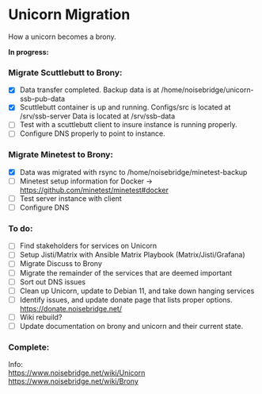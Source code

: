 # Unicorn Migration
How a unicorn becomes a brony.  

<b>In progress:</b>

### Migrate Scuttlebutt to Brony:

- [x] Data transfer completed.  Backup data is at /home/noisebridge/unicorn-ssb-pub-data
- [x] Scuttlebutt container is up and running.  Configs/src is located at /srv/ssb-server Data is located at /srv/ssb-data
- [ ] Test with a scuttlebutt client to insure instance is running properly.
- [ ] Configure DNS properly to point to instance.

### Migrate Minetest to Brony:

- [x] Data was migrated with rsync to /home/noisebridge/minetest-backup
- [ ] Minetest setup information for Docker -> https://github.com/minetest/minetest#docker
- [ ] Test server instance with client
- [ ] Configure DNS

### To do:

- [ ] Find stakeholders for services on Unicorn
- [ ] Setup Jisti/Matrix with Ansible Matrix Playbook (Matrix/Jisti/Grafana)
- [ ] Migrate Discuss to Brony
- [ ] Migrate the remainder of the services that are deemed important
- [ ] Sort out DNS issues
- [ ] Clean up Unicorn, update to Debian 11, and take down hanging services
- [ ] Identify issues, and update donate page that lists proper options.  https://donate.noisebridge.net/
- [ ] Wiki rebuild?
- [ ] Update documentation on brony and unicorn and their current state.
  
### Complete:




Info:  
https://www.noisebridge.net/wiki/Unicorn  
https://www.noisebridge.net/wiki/Brony  
